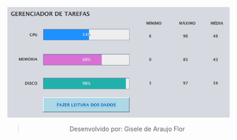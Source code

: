 <span align="center">

![programa](https://github.com/gisele-araujo/projeto-java-sprint1/blob/master/img/interface.png)

> Desenvolvido por: Gisele de Araujo Flor

</span>
